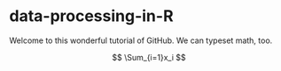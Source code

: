 # data-processing-in-R

Welcome to this wonderful tutorial of GitHub. We can typeset math, too.

$$
\Sum_{i=1}x_i
$$